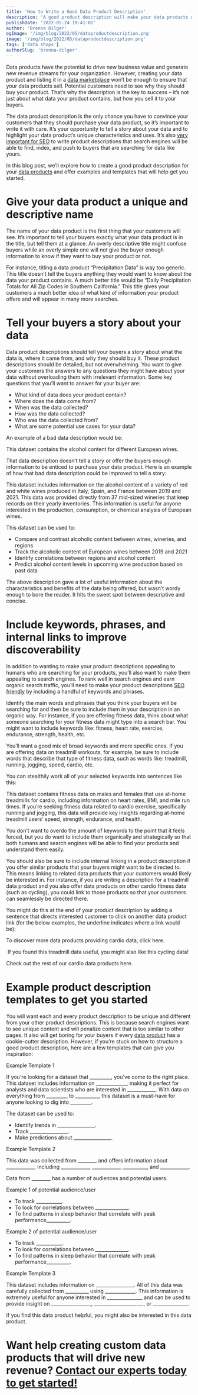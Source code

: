```yaml
---
title: 'How to Write a Good Data Product Description'
description: 'A good product description will make your data products discoverable and enticing to potential buyers. Check out these expert tips, examples, and templates to help you get started.'
publishDate: '2022-05-24 19:41:01'
author: 'Brenna Dilger'
ogImage: '/img/blog/2022/05/dataproductdescription.png'
image: '/img/blog/2022/05/dataproductdescription.png'
tags: ['data shops']
authorSlug: 'brenna-dilger'
---
```

Data products have the potential to drive new business value and generate new revenue streams for your organization. However, creating your data product and listing it in a [data marketplace](https://www.narrative.io/data-marketplace) won’t be enough to ensure that your data products sell. Potential customers need to see why they should buy your product. That’s why the description is the key to success – it’s not just about what data your product contains, but how you sell it to your buyers. 

The data product description is the only chance you have to convince your customers that they should purchase your data product, so it’s important to write it with care. It’s your opportunity to tell a story about your data and to highlight your data product’s unique characteristics and uses. It’s also [very important for SEO](https://blog.narrative.io/5-seo-tips-to-help-buyers-find-your-data-products) to write product descriptions that search engines will be able to find, index, and push to buyers that are searching for data like yours. 

In this blog post, we’ll explore how to create a good product description for your [data products](https://blog.narrative.io/5-steps-to-building-a-successful-data-product) and offer examples and templates that will help get you started.

Give your data product a unique and descriptive name
====================================================

The name of your data product is the first thing that your customers will see. It’s important to tell your buyers exactly what your data product is in the title, but tell them at a glance. An overly descriptive title might confuse buyers while an overly simple one will not give the buyer enough information to know if they want to buy your product or not. 

For instance, titling a data product “Precipitation Data” is way too generic. This title doesn’t tell the buyers anything they would want to know about the data your product contains. A much better title would be “Daily Precipitation Totals for All Zip Codes in Southern California.” This title gives your customers a much better idea of what kind of information your product offers and will appear in many more searches. 

Tell your buyers a story about your data
========================================

Data product descriptions should tell your buyers a story about what the data is, where it came from, and why they should buy it. These product descriptions should be detailed, but not overwhelming. You want to give your customers the answers to any questions they might have about your data without overloading them with irrelevant information. Some key questions that you’ll want to answer for your buyer are:

*   What kind of data does your product contain? 
*   Where does the data come from?
*   When was the data collected?
*   How was the data collected? 
*   Who was the data collected from?
*   What are some potential use cases for your data?

An example of a bad data description would be: 

This dataset contains the alcohol content for different European wines. 

That data description doesn’t tell a story or offer the buyers enough information to be enticed to purchase your data product. Here is an example of how that bad data description could be improved to tell a story: 

This dataset includes information on the alcohol content of a variety of red and white wines produced in Italy, Spain, and France between 2019 and 2021. This data was provided directly from 37 mid-sized wineries that keep records on their yearly inventories. This information is useful for anyone interested in the production, consumption, or chemical analysis of European wines.

This dataset can be used to:

*   Compare and contrast alcoholic content between wines, wineries, and regions
*   Track the alcoholic content of European wines between 2019 and 2021
*   Identify correlations between regions and alcohol content
*   Predict alcohol content levels in upcoming wine production based on past data

The above description gave a lot of useful information about the characteristics and benefits of the data being offered, but wasn’t wordy enough to bore the reader. It hits the sweet spot between descriptive and concise. 

Include keywords, phrases, and internal links to improve discoverability 
=========================================================================

In addition to wanting to make your product descriptions appealing to humans who are searching for your products, you’ll also want to make them appealing to search engines. To rank well in search engines and earn organic search traffic, you’ll need to make your product descriptions [SEO friendly](https://blog.narrative.io/5-seo-tips-to-help-buyers-find-your-data-products) by including a handful of keywords and phrases. 

Identify the main words and phrases that you think your buyers will be searching for and then be sure to include them in your description in an organic way. For instance, if you are offering fitness data, think about what someone searching for your fitness data might type into a search bar. You might want to include keywords like: fitness, heart rate, exercise, endurance, strength, health, etc. 

You’ll want a good mix of broad keywords and more specific ones. If you are offering data on treadmill workouts, for example, be sure to include words that describe that type of fitness data, such as words like: treadmill, running, jogging, speed, cardio, etc. 

You can stealthily work all of your selected keywords into sentences like this: 

This dataset contains fitness data on males and females that use at-home treadmills for cardio, including information on heart rates, BMI, and mile run times. If you’re seeking fitness data related to cardio exercise, specifically running and jogging, this data will provide key insights regarding at-home treadmill users’ speed, strength, endurance, and health.

You don’t want to overdo the amount of keywords to the point that it feels forced, but you do want to include them organically and strategically so that both humans and search engines will be able to find your products and understand them easily.

You should also be sure to include internal linking in a product description if you offer similar products that your buyers might want to be directed to. This means linking to related data products that your customers would likely be interested in. For instance, if you are writing a description for a treadmill data product and you also offer data products on other cardio fitness data (such as cycling), you could link to those products so that your customers can seamlessly be directed there. 

You might do this at the end of your product description by adding a sentence that directs interested customer to click on another data product link (for the below examples, the underline indicates where a link would be): 

To discover more data products providing cardio data, click here. 

 If you found this treadmill data useful, you might also like this cycling data! 

Check out the rest of our cardio data products here. 

Example product description templates to get you started
========================================================

You will want each and every product description to be unique and different from your other product descriptions. This is because search engines want to see unique content and will penalize content that is too similar to other pages. It also will get boring for your buyers if every [data product](https://blog.narrative.io/5-steps-to-building-a-successful-data-product) has a cookie-cutter description. However, if you’re stuck on how to structure a good product description, here are a few templates that can give you inspiration:

Example Template 1 

If you're looking for a dataset that \_\_\_\_\_\_\_\_\_, you've come to the right place. This dataset includes information on \_\_\_\_\_\_\_\_\_\_\_\_\_, making it perfect for analysts and data scientists who are interested in \_\_\_\_\_\_\_\_\_\_\_\_. With data on everything from \_\_\_\_\_\_\_\_\_ to \_\_\_\_\_\_\_\_\_\_, this dataset is a must-have for anyone looking to dig into \_\_\_\_\_\_\_\_\_.

The dataset can be used to:

*   Identify trends in \_\_\_\_\_\_\_\_\_\_\_\_\_\_\_\_.
*   Track \_\_\_\_\_\_\_\_\_\_\_\_\_\_\_\_. 
*   Make predictions about \_\_\_\_\_\_\_\_\_\_\_\_\_\_\_\_.

Example Template 2

This data was collected from \_\_\_\_\_\_\_\_ and offers information about \_\_\_\_\_\_\_\_\_\_\_\_, including \_\_\_\_\_\_\_\_\_\_\_\_, \_\_\_\_\_\_\_\_\_\_\_\_, \_\_\_\_\_\_\_\_\_\_, and \_\_\_\_\_\_\_\_\_\_\_\_. 

Data from \_\_\_\_\_\_\_\_ has a number of audiences and potential users.

Example 1 of potential audience/user

*   To track \_\_\_\_\_\_\_\_\_\_\_.
*   To look for correlations between \_\_\_\_\_\_\_\_\_\_\_\_\_\_.
*   To find patterns in sleep behavior that correlate with peak performance\_\_\_\_\_\_\_\_\_\_.

Example 2 of potential audience/user

*   To track \_\_\_\_\_\_\_\_\_\_\_.
*   To look for correlations between \_\_\_\_\_\_\_\_\_\_\_\_\_\_.
*   To find patterns in sleep behavior that correlate with peak performance\_\_\_\_\_\_\_\_\_\_.

Example Template 3

This dataset includes information on \_\_\_\_\_\_\_\_\_\_\_\_\_\_\_\_. All of this data was carefully collected from \_\_\_\_\_\_\_\_\_\_ using \_\_\_\_\_\_\_\_\_\_\_\_\_. This information is extremely useful for anyone interested in \_\_\_\_\_\_\_\_\_\_\_\_\_\_\_ and can be used to provide insight on \_\_\_\_\_\_\_\_\_\_\_\_\_\_\_\_\_, \_\_\_\_\_\_\_\_\_\_\_\_\_\_\_\_\_\_\_\_\_, or \_\_\_\_\_\_\_\_\_\_\_\_\_\_\_. 

If you find this data product helpful, you might also be interested in this data product. 

Want help creating custom data products that will drive new revenue? [Contact our experts today to get started!](https://www.narrative.io/demo)
===============================================================================================================================================

